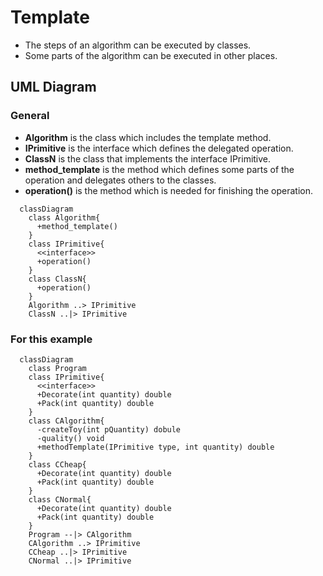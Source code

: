 # Template
 - The steps of an algorithm can be executed by classes.
 - Some parts of the algorithm can be executed in other places.

## UML Diagram
### General
- **Algorithm** is the class which includes the template method.
- **IPrimitive** is the interface which defines the delegated operation.
- **ClassN** is the class that implements the interface IPrimitive.
- **method_template** is the method which defines some parts of the operation and delegates others to the classes.
- **operation()** is the method which is needed for finishing the operation.

```mermaid
  classDiagram
    class Algorithm{
      +method_template()
    }
    class IPrimitive{
      <<interface>>
      +operation()
    }
    class ClassN{
      +operation()
    }
    Algorithm ..> IPrimitive
    ClassN ..|> IPrimitive
```
### For this example
```mermaid
  classDiagram
    class Program
    class IPrimitive{
      <<interface>>
      +Decorate(int quantity) double
      +Pack(int quantity) double
    }
    class CAlgorithm{
      -createToy(int pQuantity) dobule
      -quality() void
      +methodTemplate(IPrimitive type, int quantity) double
    }
    class CCheap{
      +Decorate(int quantity) double
      +Pack(int quantity) double
    }
    class CNormal{
      +Decorate(int quantity) double
      +Pack(int quantity) double
    }
    Program --|> CAlgorithm
    CAlgorithm ..> IPrimitive
    CCheap ..|> IPrimitive
    CNormal ..|> IPrimitive
```
